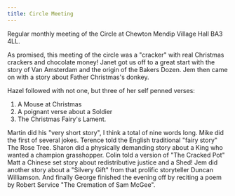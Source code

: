 ```yaml
---
title: Circle Meeting
---
```


Regular monthly meeting of the Circle at Chewton Mendip Village Hall BA3 4LL.            

As promised, this meeting of the circle was a "cracker" with real Christmas crackers and chocolate money! Janet got us off to a great start with the story of Van Amsterdam and the origin of the Bakers Dozen. Jem then came on with a story about Father Christmas's donkey.

Hazel followed with not one, but three of her self penned verses:
1. A Mouse at Christmas
2. A poignant verse about a Soldier
3. The Christmas Fairy's Lament.

Martin did his "very short story", I think a total of nine words long. Mike did the first of several jokes. Terence told the English traditional "fairy story" The Rose Tree. Sharon did a physically demanding story about a King who wanted a champion grasshopper. Colin told a version of "The Cracked Pot" Matt a Chinese set story about redistributive justice and a Shed! Jem did another story about a "Silvery Gift" from that prolific storyteller Duncan Williamson. And finally George finished the evening off by reciting a poem by Robert Service "The Cremation of Sam McGee".
